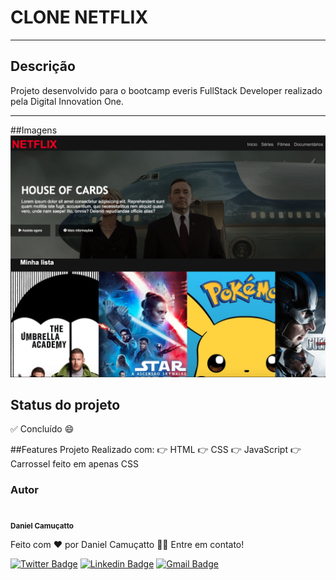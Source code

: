 # CLONE NETFLIX
--- 
## Descrição 
Projeto desenvolvido para o bootcamp everis FullStack Developer realizado pela Digital Innovation One. 

---
##Imagens 
![Clone Netflix](img/Netflix.png)
## Status do projeto
:white_check_mark: Concluído :smile:

##Features
Projeto Realizado com: 
:point_right: HTML
:point_right: CSS
:point_right: JavaScript
:point_right: Carrossel feito em apenas CSS
### Autor

 <img style="border-radius: 50%;" src="https://avatars2.githubusercontent.com/u/60949316?s=460&u=58d5b8cccd8c3322ca588d9e198b307dec58b8d9&v=4" width="100px;" alt=""/>
 <br />
 <sub><b>Daniel Camuçatto</b></sub></a>


Feito com ❤️ por Daniel Camuçatto 👋🏽 Entre em contato!

[![Twitter Badge](https://img.shields.io/badge/-@danielcamucatto-1ca0f1?style=flat-square&labelColor=1ca0f1&logo=twitter&logoColor=white&link=https://twitter.com/danielcamucatto)](https://twitter.com/danielcamucatto) [![Linkedin Badge](https://img.shields.io/badge/-Danielcamucatto-blue?style=flat-square&logo=Linkedin&logoColor=white&link=https://www.linkedin.com/in/danielcamucatto/)](https://www.linkedin.com/in/danielcamucatto/) 
[![Gmail Badge](https://img.shields.io/badge/-daniel.camucatto@gmail.com-c14438?style=flat-square&logo=Gmail&logoColor=white&link=mailto:tgmarinho@gmail.com)](mailto:daniel.camucatto@gmail.com) 
